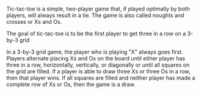 Tic-tac-toe is a simple, two-player game that, if played optimally by both players, will always result in a tie. The game is also called noughts and crosses or Xs and Os.

The goal of tic-tac-toe is to be the first player to get three in a row on a 3-by-3 grid

In a 3-by-3 grid game, the player who is playing "X" always goes first. Players alternate placing Xs and Os on the board until either player has three in a row, horizontally, vertically, or diagonally or until all squares on the grid are filled. If a player is able to draw three Xs or three Os in a row, then that player wins. If all squares are filled and neither player has made a complete row of Xs or Os, then the game is a draw.
